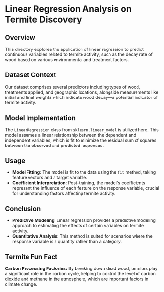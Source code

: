 # Linear Regression Analysis on Termite Discovery

## Overview
This directory explores the application of linear regression to predict continuous variables related to termite activity, such as the decay rate of wood based on various environmental and treatment factors.

## Dataset Context
Our dataset comprises several predictors including types of wood, treatments applied, and geographic locations, alongside measurements like initial and final weights which indicate wood decay—a potential indicator of termite activity.

## Model Implementation
The `LinearRegression` class from `sklearn.linear_model` is utilized here. This model assumes a linear relationship between the dependent and independent variables, which is fit to minimize the residual sum of squares between the observed and predicted responses.

## Usage
- **Model Fitting**: The model is fit to the data using the `fit` method, taking feature vectors and a target variable.
- **Coefficient Interpretation**: Post-training, the model's coefficients represent the influence of each feature on the response variable, crucial for understanding factors affecting termite activity.

## Conclusion
- **Predictive Modeling**: Linear regression provides a predictive modeling approach to estimating the effects of certain variables on termite activity.
- **Quantitative Analysis**: This method is suited for scenarios where the response variable is a quantity rather than a category.

## Termite Fun Fact
**Carbon Processing Factories:** By breaking down dead wood, termites play a significant role in the carbon cycle, helping to control the level of carbon dioxide and methane in the atmosphere, which are important factors in climate change.